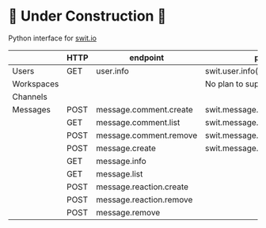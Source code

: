 # 🚧 Under Construction 🚧

Python interface for [swit.io](https://swit.io/)

|            | HTTP | endpoint                | pyswit                        |                    |
| ---------- | ---- | ----------------------- | ----------------------------- | ------------------ |
| Users      | GET  | user.info               | swit.user.info()              | :white_check_mark: |
| Workspaces |      |                         | No plan to support            | :x:                |
| Channels   |      |                         |                               |                    |
| Messages   | POST | message.comment.create  | swit.message.comment.create() | :white_check_mark: |
|            | GET  | message.comment.list    | swit.message.comment.list()   | :white_check_mark: |
|            | POST | message.comment.remove  | swit.message.comment.remove() | :white_check_mark: |
|            | POST | message.create          | swit.message.create()         | :white_check_mark: |
|            | GET  | message.info            |                               |                    |
|            | GET  | message.list            |                               |                    |
|            | POST | message.reaction.create |                               |                    |
|            | POST | message.reaction.remove |                               |                    |
|            | POST | message.remove          |                               |                    |
